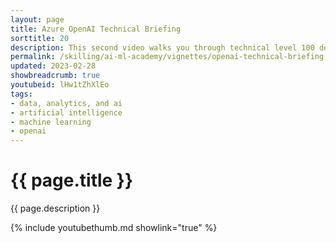 ```yaml
---
layout: page
title: Azure OpenAI Technical Briefing
sorttitle: 20
description: This second video walks you through technical level 100 details that you must know to implement OpenAI in your projects. It contains code snippets demonstrating Azure OpenAI rest API and python SDK.<br><br>You can find the notebook used in this video <a href="https://github.com/microsoft/PartnerResources/blob/main/assets/openai/AOAI-Technical-Review-codes.ipynb">here</a>.
permalink: /skilling/ai-ml-academy/vignettes/openai-technical-briefing
updated: 2023-02-28
showbreadcrumb: true
youtubeid: lHw1tZhXlEo
tags:
- data, analytics, and ai
- artificial intelligence
- machine learning
- openai
---
```


# {{ page.title }}

{{ page.description }}

{% include youtubethumb.md showlink="true" %}